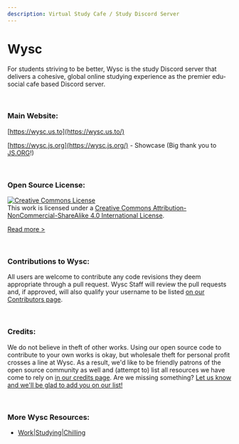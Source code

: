 ```yaml
---
description: Virtual Study Cafe / Study Discord Server
---
```


# Wysc

For students striving to be better, Wysc is the study Discord server that delivers a cohesive, global online studying experience as the premier edu-social cafe based Discord server.

 

### Main Website:

[https://wysc.us.to](https://wysc.us.to/)

[https://wysc.js.org](https://wysc.js.org/) - Showcase (Big thank you to [JS.ORG](https://js.org)!)

 

### Open Source License:

<a rel="license" href="http://creativecommons.org/licenses/by-nc-sa/4.0/"><img alt="Creative Commons License" style="border-width:0" src="https://i.creativecommons.org/l/by-nc-sa/4.0/88x31.png" /></a><br />This work is licensed under a <a rel="license" href="http://creativecommons.org/licenses/by-nc-sa/4.0/">Creative Commons Attribution-NonCommercial-ShareAlike 4.0 International License</a>.

[Read more &gt;](https://wysc.us.to/licenses)

 

### Contributions to Wysc:

All users are welcome to contribute any code revisions they deem appropriate through a pull request. Wysc Staff will review the pull requests and, if approved, will also qualify your username to be listed [on our Contributors page](https://wysc.us.to/contributors).

 

### Credits:

We do not believe in theft of other works. Using our open source code to contribute to your own works is okay, but wholesale theft for personal profit crosses a line at Wysc. As a result, we'd like to be friendly patrons of the open source community as well and \(attempt to\) list all resources we have come to rely on [in our credits page](https://wysc.us.to/credits). Are we missing something? [Let us know and we'll be glad to add you on our list!](https://wysc.us.to/contact#official-inquiries)

 

### More Wysc Resources:

* [Work\|Studying\|Chilling](https://wysc.us.to/joinwsc)

